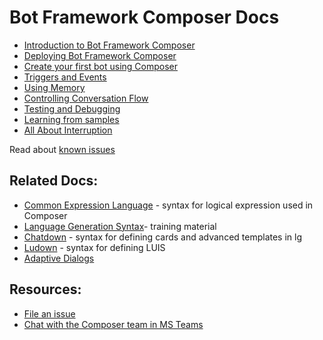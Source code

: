 # Bot Framework Composer Docs

* [Introduction to Bot Framework Composer](introduction_to_bfd.md)
* [Deploying Bot Framework Composer](Deploying-Composer.md)
* [Create your first bot using Composer](Create-Your-First-Bot.md) 
* [Triggers and Events](triggers_and_events.md)
* [Using Memory](using_memory.md)
* [Controlling Conversation Flow](controlling_conversation_flow.md)
* [Testing and Debugging](testing_debugging.md)
* [Learning from samples](samples.md)
* [All About Interruption](all_about_interruption.md)

Read about [known issues](known_issues.md)

## Related Docs:

* [Common Expression Language](https://github.com/microsoft/BotBuilder-Samples/tree/master/experimental/common-expression-language) - syntax for logical expression used in Composer 
* [Language Generation Syntax](https://github.com/microsoft/BotBuilder-Samples/tree/master/experimental/language-generation)- 
 training material
* [Chatdown](https://github.com/microsoft/botbuilder-tools/tree/master/packages/Chatdown) - syntax for defining cards and advanced templates in lg
* [Ludown](https://github.com/microsoft/botbuilder-tools/tree/master/packages/Ludown) - syntax for defining LUIS
* [Adaptive Dialogs](https://github.com/microsoft/BotBuilder-Samples/tree/master/experimental/adaptive-dialog)


## Resources:

* [File an issue](https://github.com/microsoft/BotFramework-Composer/issues)
* [Chat with the Composer team in MS Teams](https://aka.ms/BFC-Private-Preview-Teams)


